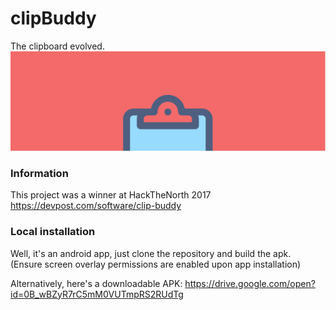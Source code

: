 # clipBuddy
The clipboard evolved.
![clip](https://github.com/kumailn/clipBuddy/blob/master/app/src/main/res/drawable/feature_graphic.png)

### Information
This project was a winner at HackTheNorth 2017
https://devpost.com/software/clip-buddy

### Local installation
Well, it's an android app, just clone the repository and build the apk.  
(Ensure screen overlay permissions are enabled upon app installation)

Alternatively, here's a downloadable APK: https://drive.google.com/open?id=0B_wBZyR7rC5mM0VUTmpRS2RUdTg

